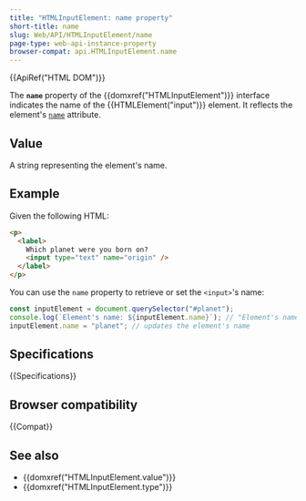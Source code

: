 ```yaml
---
title: "HTMLInputElement: name property"
short-title: name
slug: Web/API/HTMLInputElement/name
page-type: web-api-instance-property
browser-compat: api.HTMLInputElement.name
---
```


{{ApiRef("HTML DOM")}}

The **`name`** property of the {{domxref("HTMLInputElement")}} interface indicates the name of the {{HTMLElement("input")}} element. It reflects the element's [`name`](/en-US/docs/Web/HTML/Element/input#name) attribute.

## Value

A string representing the element's name.

## Example

Given the following HTML:

```html
<p>
  <label>
    Which planet were you born on?
    <input type="text" name="origin" />
  </label>
</p>
```

You can use the `name` property to retrieve or set the `<input>`'s name:

```js
const inputElement = document.querySelector("#planet");
console.log(`Element's name: ${inputElement.name}`); // "Element's name: origin"
inputElement.name = "planet"; // updates the element's name
```

## Specifications

{{Specifications}}

## Browser compatibility

{{Compat}}

## See also

- {{domxref("HTMLInputElement.value")}}
- {{domxref("HTMLInputElement.type")}}
